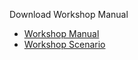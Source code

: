 Download Workshop Manual 

- [Workshop Manual](https://github.com/xlegend1024/CortanaIntelligenceSuiteWorkshopManual/blob/master/Download/1.%20Cortana%20Analytics%20Workshop%20Manual.docx)
- [Workshop Scenario](https://github.com/xlegend1024/CortanaIntelligenceSuiteWorkshopManual/blob/master/Download/1.%20Worksop%20Scenario%20Overview.pptx)
